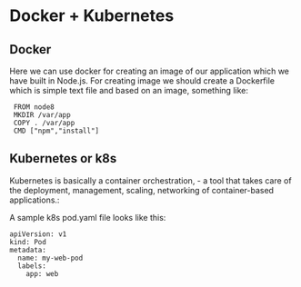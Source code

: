 # Docker + Kubernetes

## Docker

Here we can use docker for creating an image of our application which we have built in Node.js. For creating image we should create a Dockerfile which is simple text file and based on an image, something like:

```
 FROM node8
 MKDIR /var/app
 COPY . /var/app
 CMD ["npm","install"]

```

## Kubernetes or k8s

Kubernetes is basically a container orchestration, - a tool that takes care of the deployment, management, scaling, networking of container-based applications.:

A sample k8s pod.yaml file looks like this:

```
apiVersion: v1
kind: Pod
metadata:
  name: my-web-pod
  labels:
    app: web
```



